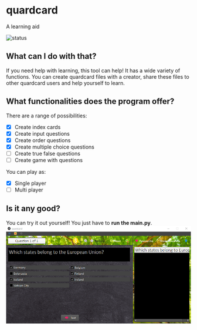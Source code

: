 # quardcard
A learning aid

![status](https://img.shields.io/badge/%20status-%F0%9F%94%B4%20No%20further%20development%20planned-red)

## What can I do with that?
If you need help with learning, this tool can help! It has a wide variety of functions.
You can create quardcard files with a creator, share these files to other quardcard users and help yourself to learn.

## What functionalities does the program offer?
There are a range of possibilities:
- [x] Create index cards
- [x] Create input questions
- [x] Create order questions
- [x] Create multiple choice questions
- [ ] Create true false questions
- [ ] Create game with questions

You can play as:
- [x] Single player
- [ ] Multi player

## Is it any good?
You can try it out yourself! 
You just have to **run the main.py**.
![alt text](EPL1.png)
